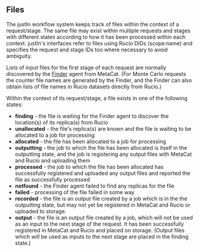 ## Files

The justIn workflow system keeps track of files within the context of a
request/stage. The same file may exist within multiple requests and stages
with different states according to how it has been processed within each
context. justIn's interfaces refer to files using Rucio DIDs 
(scope:name) and specifies the request and stage IDs too where necessary
to avoid ambiguity.

Lists of input files for the first stage of each request are normally 
discovered by the [Finder](finder.md) agent from MetaCat. (For Monte Carlo
requests the counter file names are generated by the Finder, and the Finder
can also obtain lists of file names in Rucio datasets directly from Rucio.)

Within the context of its request/stage, a file exists in one of the
following states:

- **finding** - the file is waiting for the Finder agent to discover the
  location(s) of its replica(s) from Rucio
- **unallocated** - the file's replica(s) are known and the file is waiting to
  be allocated to a job for processing
- **allocated** - the file has been allocated to a job for processing
- **outputting** - the job to which the file has been allocated is itself in the
  outputting state, and the job is registering any output files with MetaCat
  and Rucio and uploading them
- **processed** - the job to which the file has been allocated has successfully
  registered and uploaded any output files and reported the file as
  successfully processed
- **notfound** - the Finder agent failed to find any replicas for the file
- **failed** - processing of the file failed in some way
- **recorded** - the file is an output file created by a job which is in the
  the outputting state, but may not yet be registered in MetaCat and Rucio
  or uploaded to storage.
- **output** - the file is an output file created by a job, which will not be
  used as an input to the next stage of the request. It has been successfully 
  registered in MetaCat and Rucio and placed on storage. (Output files which 
  *will* be used as inputs to the next stage are placed in the finding state.)
